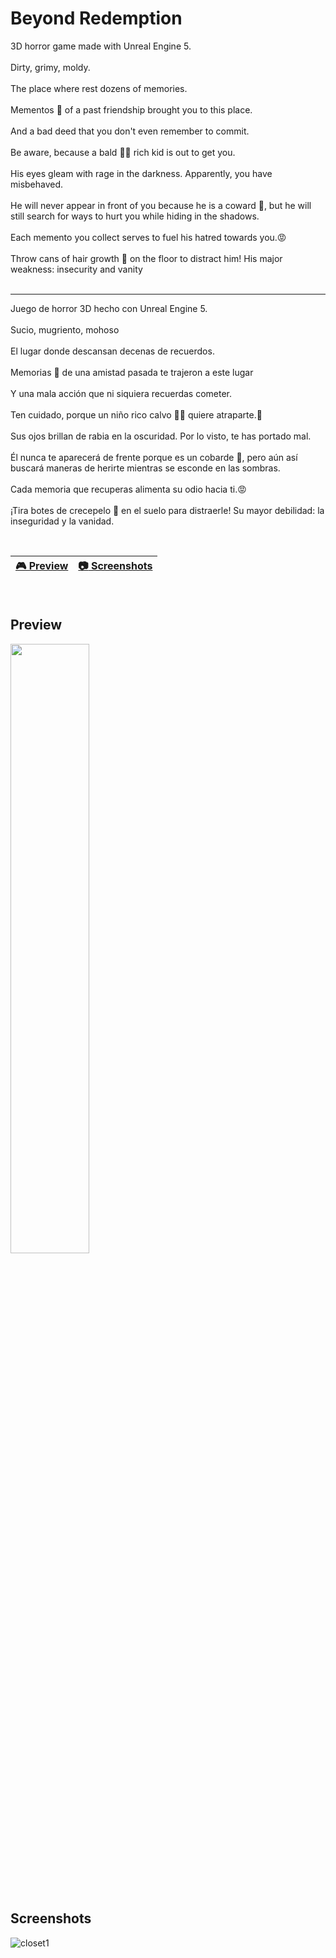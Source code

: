 # Beyond Redemption
3D horror game made with Unreal Engine 5.
<br>
<br>
Dirty, grimy, moldy.
<br>
<br>
The place where rest dozens of memories.
<br>
<br>
Mementos 📝 of a past friendship brought you to this place.
<br>
<br>
And a bad deed that you don't even remember to commit.
<br>
<br>
Be aware, because a bald 👨‍🦲 rich kid is out to get you.
<br>
<br>
His eyes gleam with rage in the darkness. Apparently, you have misbehaved.
<br>
<br>
He will never appear in front of you because he is a coward 🐔, but he will still search for ways to hurt you while hiding in the shadows.
<br>
<br>
Each memento you collect serves to fuel his hatred towards you.😡
<br>
<br>
Throw cans of hair growth 🍶 on the floor to distract him! His major weakness: insecurity and vanity
<br>
<br>

--------------------------------------------------------------
Juego de horror 3D hecho con Unreal Engine 5.
<br>
<br>
Sucio, mugriento, mohoso
<br>
<br>
El lugar donde descansan decenas de recuerdos.
<br>
<br>
Memorias 📝 de una amistad pasada te trajeron a este lugar
<br>
<br>
Y una mala acción que ni siquiera recuerdas cometer.
<br>
<br>
Ten cuidado, porque un niño rico calvo 👨‍🦲 quiere atraparte.🔪
<br>
<br>
Sus ojos brillan de rabia en la oscuridad. Por lo visto, te has portado mal.
<br>
<br>
Él nunca te aparecerá de frente porque es un cobarde 🐔, pero aún así buscará maneras de herirte mientras se esconde en las sombras.
<br>
<br>
Cada memoria que recuperas alimenta su odio hacia ti.😡
<br>
<br>
¡Tira botes de crecepelo 🍶 en el suelo para distraerle! Su mayor debilidad: la inseguridad y la vanidad.

<br>

| [🎮 Preview](#preview) | [:camera: Screenshots](#screenshots) |
| --------------- | -------- |

<br>

## Preview

[<img src="https://cdn.pixabay.com/photo/2019/06/25/12/59/click-here-4298145_1280.png" width="50%">](https://www.youtube.com/watch?v=Wf63IvnhmEg "Demo game mechanics")


<br>
<br>

## Screenshots

![closet1](https://github.com/ricardobar96/Whispers-Of-Death/assets/73242474/c2125a31-fefe-4d23-abe8-c2d4f4f6ad59)
